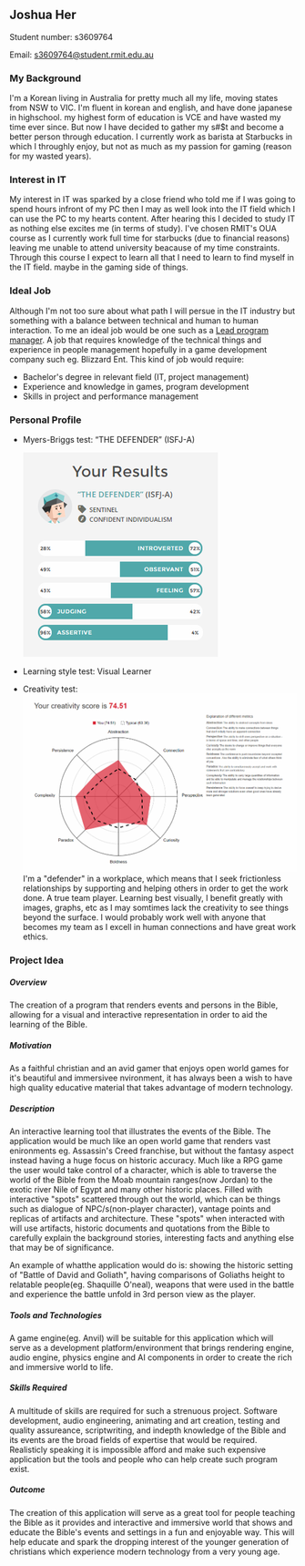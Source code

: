 ## Joshua Her

Student number: s3609764

Email: s3609764@student.rmit.edu.au

### My Background
I'm a Korean living in Australia for pretty much all my life, moving states from NSW to VIC.
I'm fluent in korean and english, and have done japanese in highschool. my highest form of education is VCE and have wasted my time ever since. But now I have decided to gather my s#$t and become a better person through education.
I currently work as barista at Starbucks in which I throughly enjoy, but not as much as my passion for gaming (reason for my wasted years).

### Interest in IT
My interest in IT was sparked by a close friend who told me if I was going to spend hours infront of my PC then I may as well look into the IT field which I can use the PC to my hearts content. After hearing this I decided to study IT as nothing else excites me (in terms of study).
I've chosen RMIT's OUA course as I currently work full time for starbucks (due to financial reasons) leaving me unable to attend university beacause of my time constraints.
Through this course I expect to learn all that I need to learn to find myself in the IT field. maybe in the gaming side of things.

### Ideal Job
Although I'm not too sure about what path I will persue in the IT industry but something with a balance between technical and human to human interaction.
To me an ideal job would be one such as a [Lead program manager](https://careers.blizzard.com/en-us/openings/oKvo9fww).
 A job that requires knowledge of the technical things and experience in people management hopefully in a game development company such eg. Blizzard Ent. This kind of job would require:
- Bachelor's degree in relevant field (IT, project management)
- Experience and knowledge in games, program development
- Skills in project and performance management

### Personal Profile
- Myers-Briggs test: “THE DEFENDER” (ISFJ-A)

  ![Defender](https://raw.githubusercontent.com/wldndgithub/Assignment_1/master/Defender.PNG)
- Learning style test: Visual Learner
- Creativity test:
![creativity](https://raw.githubusercontent.com/wldndgithub/Assignment_1/master/creativity.PNG)
I'm a "defender" in a workplace, which means that I seek frictionless relationships by supporting and helping others in order to get the work done. A true team player.
Learning best visually, I benefit greatly with images, graphs, etc as I may somtimes lack the creativity to see things beyond the surface. I would probably work well with anyone that becomes my team as I excell in human connections and have great work ethics.

### Project Idea

##### Overview
The creation of a program that renders events and persons in the Bible, allowing for a visual and interactive representation in order to aid the learning of the Bible.

##### Motivation
As a faithful christian and an avid gamer that enjoys open world games for it's beautiful and immersivee nvironment, it has always been a wish to have high quality educative material that takes advantage of modern technology.

##### Description
An interactive learning tool that illustrates the events of the Bible. The application would be much like an open world game that renders vast enironments eg. Assassin's Creed franchise, but without the fantasy aspect instead having a huge focus on historic accuracy.
Much like a RPG game the user would take control of a character, which is able to traverse the world of the Bible from the Moab mountain ranges(now Jordan) to the exotic river Nile of Egypt and many other historic places. Filled with interactive "spots" scattered through out the world, which can be things such as dialogue of NPC/s(non-player character), vantage points and replicas of artifacts and architecture. These "spots" when interacted with will use artifacts, historic documents and quotations from the Bible to carefully explain the background stories, interesting facts and anything else that may be of significance.
 
An example of whatthe application would do is: showing the historic setting of "Battle of David and Goliath", having comparisons of Goliaths height to relatable people(eg. Shaquille O'neal), weapons that were used in the battle and experience the battle unfold in 3rd person view as the player.

##### Tools and Technologies
A game engine(eg. Anvil) will be suitable for this application which will serve as a development platform/environment that brings rendering engine, audio engine, physics engine and AI components in order to create the rich and immersive world to life.

##### Skills Required
A multitude of skills are required for such a strenuous project. Software development, audio engineering, animating and art creation, testing and quality assureance, scriptwriting, and indepth knowledge of the Bible and its events are the broad fields of expertise that would be required. Realisticly speaking it is impossible afford and make such expensive application but the tools and people who can help create such program exist.

##### Outcome
The creation of this application will serve as a great tool for people teaching the Bible as it provides and interactive and immersive world that shows and educate the Bible's events and settings in a fun and enjoyable way. This will help educate and spark the dropping interest of the younger generation of christians which experience modern technology from a very young age.
